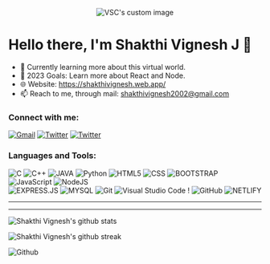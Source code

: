 <p align="center">
  <img src="https://github.com/Vignesh-2811/Vignesh-2811/blob/main/readme.gif" alt="VSC's custom image"/>
</p>

# Hello there, I'm Shakthi Vignesh J 👋

- 🌱 Currently learning more about this virtual world.
- 🥅 2023 Goals: Learn more about React and Node.
- 🌐 Website: https://shakthivignesh.web.app/
- 📫 Reach to me, through mail: shakthivignesh2002@gmail.com

### Connect with me:

<a href="mailto:shakthivignesh2002@gmail.com">![Gmail](https://img.shields.io/badge/Gmail-D14836?style=for-the-badge&logo=gmail&logoColor=white)</a> <a href="https://twitter.com/Darkemerald007">![Twitter](https://img.shields.io/badge/Twitter-%231DA1F2.svg?style=for-the-badge&logo=Twitter&logoColor=white)</a> <a href="https://www.linkedin.com/in/shakthi-vignesh-j/">![Twitter](https://img.shields.io/badge/LinkedIn-0077B5?style=for-the-badge&logo=linkedin&logoColor=white)</a>

### Languages and Tools:

![C](https://img.shields.io/badge/C-00599C?style=for-the-badge&logo=c&logoColor=white)
![C++](https://img.shields.io/badge/C%2B%2B-00599C?style=for-the-badge&logo=c%2B%2B&logoColor=white)
![JAVA](https://img.shields.io/badge/Java-ED8B00?style=for-the-badge&logo=java&logoColor=white)
![Python](https://img.shields.io/badge/python-3670A0?style=for-the-badge&logo=python&logoColor=ffdd54)
![HTML5](https://img.shields.io/badge/html5-%23E34F26.svg?style=for-the-badge&logo=html5&logoColor=white)
![CSS](https://img.shields.io/badge/CSS-239120?&style=for-the-badge&logo=css3&logoColor=white)
![BOOTSTRAP](https://img.shields.io/badge/Bootstrap-563D7C?style=for-the-badge&logo=bootstrap&logoColor=white)
![JavaScript](https://img.shields.io/badge/javascript-%23323330.svg?style=for-the-badge&logo=javascript&logoColor=%23F7DF1E)
![NodeJS](https://img.shields.io/badge/node.js-%2343853D.svg?style=for-the-badge&logo=node.js&logoColor=white)  
![EXPRESS.JS](https://img.shields.io/badge/Express.js-404D59?style=for-the-badge)
![MYSQL](https://img.shields.io/badge/MySQL-00000F?style=for-the-badge&logo=mysql&logoColor=white)
![Git](https://img.shields.io/badge/git-%23F05033.svg?style=for-the-badge&logo=git&logoColor=white)
![Visual Studio Code](https://img.shields.io/badge/VisualStudioCode-0078d7.svg?style=for-the-badge&logo=visual-studio-code&logoColor=white) !
![GitHub](https://img.shields.io/badge/github-%23121011.svg?style=for-the-badge&logo=github&logoColor=white)
![NETLIFY](https://img.shields.io/badge/Netlify-00C7B7?style=for-the-badge&logo=netlify&logoColor=white)

---

---

![Shakthi Vignesh's github stats](https://github-readme-stats.vercel.app/api?username=Vignesh-2811&show_icons=true&theme=tokyonight)

![Shakthi Vignesh's github streak](https://github-readme-streak-stats.herokuapp.com/?user=Vignesh-2811&theme=radical&include_all_commits=true&count_private=true)

![Github ](https://komarev.com/ghpvc/?username=Vignesh-2811&color=blueviolet)
